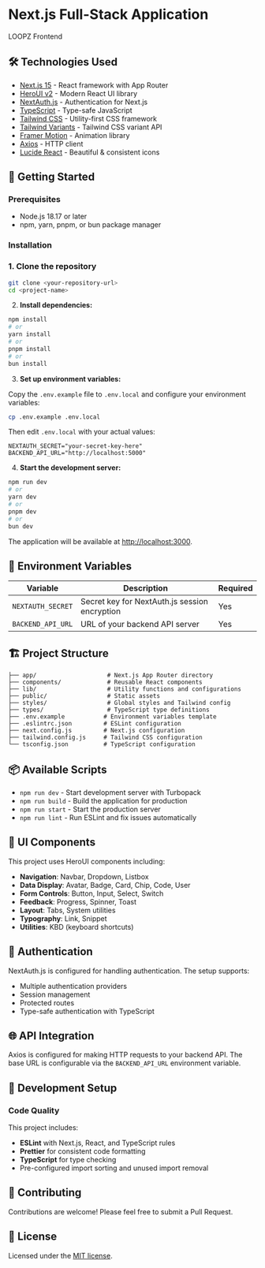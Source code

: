 # Next.js Full-Stack Application

LOOPZ Frontend


## 🛠️ Technologies Used

- [Next.js 15](https://nextjs.org/docs/getting-started) - React framework with App Router
- [HeroUI v2](https://heroui.com/) - Modern React UI library
- [NextAuth.js](https://next-auth.js.org/) - Authentication for Next.js
- [TypeScript](https://www.typescriptlang.org/) - Type-safe JavaScript
- [Tailwind CSS](https://tailwindcss.com/) - Utility-first CSS framework
- [Tailwind Variants](https://tailwind-variants.org) - Tailwind CSS variant API
- [Framer Motion](https://www.framer.com/motion/) - Animation library
- [Axios](https://axios-http.com/) - HTTP client
- [Lucide React](https://lucide.dev/) - Beautiful & consistent icons

## 🚀 Getting Started

### Prerequisites

- Node.js 18.17 or later
- npm, yarn, pnpm, or bun package manager

### Installation

### 1. Clone the repository

```bash
git clone <your-repository-url>
cd <project-name>
```

2. **Install dependencies:**

```bash
npm install
# or
yarn install
# or
pnpm install
# or
bun install
```

3. **Set up environment variables:**

Copy the `.env.example` file to `.env.local` and configure your environment variables:

```bash
cp .env.example .env.local
```

Then edit `.env.local` with your actual values:

```env
NEXTAUTH_SECRET="your-secret-key-here"
BACKEND_API_URL="http://localhost:5000"
```


4. **Start the development server:**

```bash
npm run dev
# or
yarn dev
# or
pnpm dev
# or
bun dev
```

The application will be available at [http://localhost:3000](http://localhost:3000).

## 📝 Environment Variables

| Variable | Description | Required |
|----------|-------------|----------|
| `NEXTAUTH_SECRET` | Secret key for NextAuth.js session encryption | Yes |
| `BACKEND_API_URL` | URL of your backend API server | Yes |

## 🏗️ Project Structure

```
├── app/                    # Next.js App Router directory
├── components/             # Reusable React components
├── lib/                    # Utility functions and configurations
├── public/                 # Static assets
├── styles/                 # Global styles and Tailwind config
├── types/                  # TypeScript type definitions
├── .env.example           # Environment variables template
├── .eslintrc.json         # ESLint configuration
├── next.config.js         # Next.js configuration
├── tailwind.config.js     # Tailwind CSS configuration
└── tsconfig.json          # TypeScript configuration
```

## 📦 Available Scripts

- `npm run dev` - Start development server with Turbopack
- `npm run build` - Build the application for production
- `npm run start` - Start the production server
- `npm run lint` - Run ESLint and fix issues automatically

## 🎨 UI Components

This project uses HeroUI components including:

- **Navigation**: Navbar, Dropdown, Listbox
- **Data Display**: Avatar, Badge, Card, Chip, Code, User
- **Form Controls**: Button, Input, Select, Switch
- **Feedback**: Progress, Spinner, Toast
- **Layout**: Tabs, System utilities
- **Typography**: Link, Snippet
- **Utilities**: KBD (keyboard shortcuts)

## 🔐 Authentication

NextAuth.js is configured for handling authentication. The setup supports:

- Multiple authentication providers
- Session management
- Protected routes
- Type-safe authentication with TypeScript

## 🌐 API Integration

Axios is configured for making HTTP requests to your backend API. The base URL is configurable via the `BACKEND_API_URL` environment variable.

## 🎯 Development Setup



### Code Quality

This project includes:
- **ESLint** with Next.js, React, and TypeScript rules
- **Prettier** for consistent code formatting
- **TypeScript** for type checking
- Pre-configured import sorting and unused import removal



## 🤝 Contributing

Contributions are welcome! Please feel free to submit a Pull Request.

## 📄 License

Licensed under the [MIT license](https://github.com/heroui-inc/next-app-template/blob/main/LICENSE).
